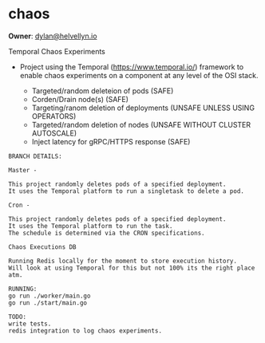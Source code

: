 # chaos
**Owner**: dylan@helvellyn.io

Temporal Chaos Experiments 

* Project using the Temporal (https://www.temporal.io/) framework to enable chaos experiments on a component at any level of the OSI stack. 

  - Targeted/random deleteion of pods (SAFE)
  - Corden/Drain node(s) (SAFE)
  - Targeting/ranom deletion of deployments (UNSAFE UNLESS USING OPERATORS)
  - Targeted/random deletion of nodes (UNSAFE WITHOUT CLUSTER AUTOSCALE)
  - Inject latency for gRPC/HTTPS response (SAFE)
```
BRANCH DETAILS: 

Master -

This project randomly deletes pods of a specified deployment. 
It uses the Temporal platform to run a singletask to delete a pod. 

Cron -

This project randomly deletes pods of a specified deployment. 
It uses the Temporal platform to run the task.
The schedule is determined via the CRON specifications.

Chaos Executions DB

Running Redis locally for the moment to store execution history.
Will look at using Temporal for this but not 100% its the right place 
atm. 

```
```
RUNNING: 
go run ./worker/main.go
go run ./start/main.go

```
```
TODO:
write tests.
redis integration to log chaos experiments.

```

